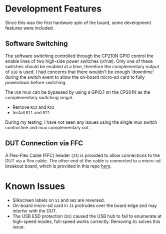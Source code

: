 # Development Features
Since this was the first hardware spin of the board, some
development features were included.

## Software Switching
The software switching controlled through the CP210N GPIO control
the enable lines of two high-side power switches (```U7```/```U8```).
Only one of these switches should be enabled at a time, therefore the 
complementary output of ```U10``` is used. I had concerns that there
wouldn't be enough 'downtime' during the switch event to allow the 
on-board micro-sd card to fully powerdown before switching. 

The ```U10``` mux can be bypassed by using a GPIO.1 on the CP201N as 
the complementary switching singal. 
- Remove ```R12``` and ```R23```
- Install ```R11``` and ```R22```

During my testing, I have not seen any issues using the single mux
switch control line and mux complementary out.

## DUT Connection via FFC
A Flex-Flex Cable (FFC) header (```J3```) is provided to allow connections
to the DUT via a flex cable. The other end of the cable is connected to a
micro-sd breakout board, which is provided in this repo 
[here](microsd-breakout).

# Known Issues
- Silkscreen labels on ```S1``` and ```SW2``` are reversed.
- On-board micro-sd card in ```J4``` protrudes over the board edge
and may interfer with the DUT.
- The USB ESD protection (```D1```) caused the USB hub to fail to enumerate
at high-speed modes, full-speed works correctly. Removing ```D1``` solves
this issue.
